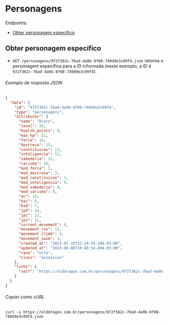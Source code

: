 Personagens
===========

Endpoints:

- [Obter personagem específico](#obter-personagem-específico)

Obter personagem específico
---------------------------

- `GET /personagens/972f362c-76ad-4a9b-8f08-749d9e3c09f4.json` retorna o personagem específica para a ID informada (neste exemplo, a ID é `972f362c-76ad-4a9b-8f08-749d9e3c09f4`).

###### Exemplo de resposta JSON
<!-- START characters_show.json -->
```json
{
  "data": {
    "id": "972f362c-76ad-4a9b-8f08-749d9e3c09f4",
    "type": "personagens",
    "attributes": {
      "name": "Draco",
      "level": 10,
      "health_points": 8,
      "max_hp": 51,
      "forca": 14,
      "destreza": 15,
      "constituicao": 13,
      "inteligencia": 11,
      "sabedoria": 12,
      "carisma": 10,
      "mod_forca": 1,
      "mod_destreza": 2,
      "mod_constituicao": 1,
      "mod_inteligencia": 0,
      "mod_sabedoria": 0,
      "mod_carisma": 0,
      "ac": 14,
      "bac": 6,
      "bad": 7,
      "jpd": 14,
      "jpc": 12,
      "jps": 11,
      "current_movement": 6,
      "movement_run": 12,
      "movement_climb": 4,
      "movement_swim": 3,
      "created_at": "2023-07-26T22:24:54.106-03:00",
      "updated_at": "2023-08-08T10:49:54.894-03:00",
      "race": "elfo",
      "class": "assassino"
    },
    "links": {
      "self": "https://olddragon.com.br/personagens/972f362c-76ad-4a9b-8f08-749d9e3c09f4.json"
    }
  }
}
```
<!-- END characters_show.json -->

###### Copiar como cURL

``` shell
curl -s https://olddragon.com.br/personagens/972f362c-76ad-4a9b-8f08-749d9e3c09f4.json
```

